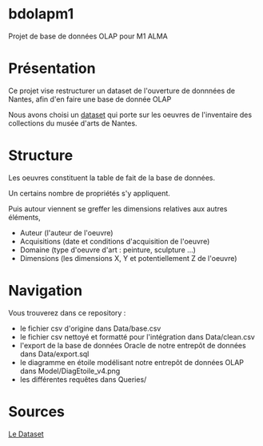 # bdolapm1

Projet de base de données OLAP pour M1 ALMA

# Présentation

Ce projet vise restructurer un dataset de l'ouverture de donnnées de Nantes,
afin d'en faire une base de donnée OLAP

Nous avons choisi un [dataset](http://data.nantes.fr/donnees/detail/inventaire-des-collections-du-musee-darts-de-nantes/) qui porte sur les oeuvres de l'inventaire des collections du musée d'arts de Nantes.

# Structure

Les oeuvres constituent la table de fait de la base de données.

Un certains nombre de propriétés s'y appliquent.

Puis autour viennent se greffer les dimensions relatives aux autres éléments,

* Auteur (l'auteur de l'oeuvre)
* Acquisitions (date et conditions d'acquisition de l'oeuvre)
* Domaine (type d'oeuvre d'art : peinture, sculpture ...)
* Dimensions (les dimensions X, Y et potentiellement Z de l'oeuvre)

# Navigation

Vous trouverez dans ce repository :
* le fichier csv d'origine dans Data/base.csv
* le fichier csv nettoyé et formatté pour l'intégration dans Data/clean.csv
* l'export de la base de données Oracle de notre entrepôt de données dans Data/export.sql
* le diagramme en étoile modélisant notre entrepôt de données OLAP dans Model/DiagEtoile_v4.png
* les différentes requêtes dans Queries/

# Sources
[Le Dataset](http://data.nantes.fr/donnees/detail/inventaire-des-collections-du-musee-darts-de-nantes/)
